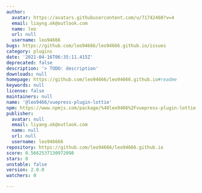 ```yaml
---
author:
  avatar: https://avatars.githubusercontent.com/u/71742460?v=4
  email: liayng.ok@outlook.com
  name: leo
  url: null
  username: leo94666
bugs: https://github.com/leo94666/leo94666.github.io/issues
category: plugins
date: '2021-04-16T06:35:11.415Z'
deprecated: false
description: '> TODO: description'
downloads: null
homepage: https://github.com/leo94666/leo94666.github.io#readme
keywords: null
license: false
maintainers: null
name: '@leo9466/vuepress-plugin-lottie'
npm: https://www.npmjs.com/package/%40leo9466%2Fvuepress-plugin-lottie
publisher:
  avatar: null
  email: liyang.ok@outlook.com
  name: null
  url: null
  username: leo946666
repository: https://github.com/leo94666/leo94666.github.io
score: 0.5662537130972098
stars: 0
unstable: false
version: 2.0.0
watchers: 0

---
```


